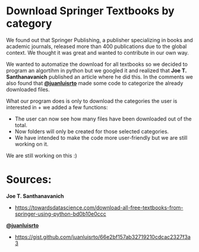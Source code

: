 # Download Springer Textbooks by category
We found out that Springer Publishing, a publisher specializing in books and academic journals, released more than 400 publications due to the global context. We thought it was great and wanted to contribute in our own way.

We wanted to automatize the download for all textbooks so we decided to program an algortihm in python but we googled it and realized that **Joe T. Santhanavanich** published an article where he did this. In the comments we also found that **[@juanluisrto](https://gist.github.com/juanluisrto)** made some code to categorize the already downloaded files.

What our program does is only to download the categories the user is interested in + we added a few functions:
- The user can now see how many files have been downloaded out of the total.
- Now  folders will only be created for those selected categories.
- We have intended to make the code more user-friendly but we are still working on it.

We are still working on this :)

# Sources:

**Joe T. Santhanavanich**

- https://towardsdatascience.com/download-all-free-textbooks-from-springer-using-python-bd0b10e0ccc


**[@juanluisrto](https://gist.github.com/juanluisrto)**

- https://gist.github.com/juanluisrto/66e2bf157ab32719210cdcac2327f3a3
